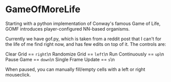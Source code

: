 # GameOfMoreLife
Starting with a python implementation of Conway's famous Game of Life, GOMF introduces player-configured NN-based organisms.

Currently we have gof.py, which is taken from a reddit post that I can't for the life of me find right now, and has few edits on top of it.
The controls are:

Clear Grid == `right`\n
Randomize Grid == `left`\n
Run Continuously == `up`\n
Pause Game == `down`\n
Single Frame Update == `s`\n

When paused, you can manually fill/empty cells with a left or right mouseclick.
